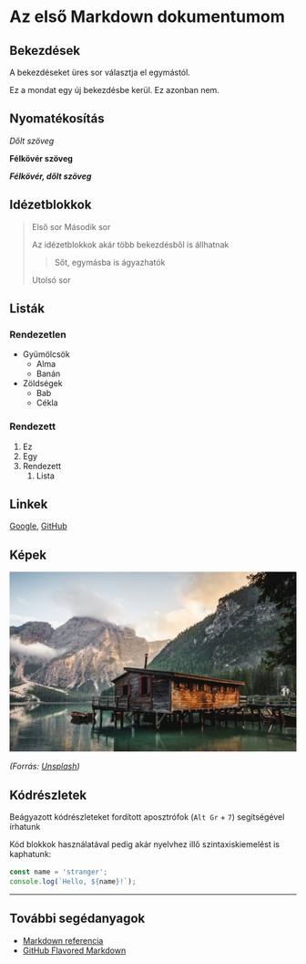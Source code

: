 # Az első Markdown dokumentumom

## Bekezdések

A bekezdéseket üres sor választja el egymástól.

Ez a mondat egy új bekezdésbe kerül.
Ez azonban nem.

## Nyomatékosítás

_Dőlt szöveg_

**Félkövér szöveg**

**_Félkövér, dőlt szöveg_**

## Idézetblokkok

> Első sor
> Második sor
>
> Az idézetblokkok akár több bekezdésből is állhatnak
>
> > Sőt, egymásba is ágyazhatók
>
> Utolsó sor

## Listák

### Rendezetlen

- Gyümölcsök
  - Alma
  - Banán
- Zöldségek
  - Bab
  - Cékla

### Rendezett

1. Ez
2. Egy
3. Rendezett
    1. Lista

## Linkek

[Google](https://www.google.com/), [GitHub][]

[GitHub]: https://github.com/

## Képek

![Helyettesítő szöveg](assets/seclusion.jpg)

_(Forrás: [Unsplash](https://unsplash.com/photos/hFzIoD0F_i8))_

## Kódrészletek

Beágyazott kódrészleteket fordított aposztrófok (`Alt Gr` + `7`) segítségével írhatunk

Kód blokkok használatával pedig akár nyelvhez illő szintaxiskiemelést is kaphatunk:

```js
const name = 'stranger';
console.log(`Hello, ${name}!`);
```

---

## További segédanyagok

- [Markdown referencia](https://commonmark.org/help/)
- [GitHub Flavored Markdown](https://guides.github.com/features/mastering-markdown/#GitHub-flavored-markdown)
